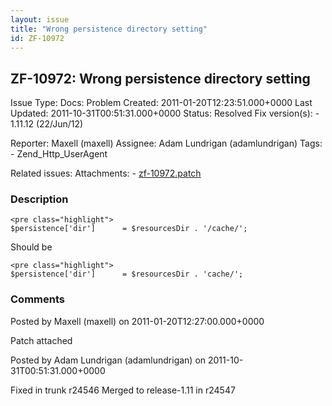 ```yaml
---
layout: issue
title: "Wrong persistence directory setting"
id: ZF-10972
---
```


ZF-10972: Wrong persistence directory setting
---------------------------------------------

 Issue Type: Docs: Problem Created: 2011-01-20T12:23:51.000+0000 Last Updated: 2011-10-31T00:51:31.000+0000 Status: Resolved Fix version(s): - 1.11.12 (22/Jun/12)
 
 Reporter:  Maxell (maxell)  Assignee:  Adam Lundrigan (adamlundrigan)  Tags: - Zend\_Http\_UserAgent
 
 Related issues: 
 Attachments: - [zf-10972.patch](/issues/secure/attachment/13603/zf-10972.patch)
 
### Description

 
    <pre class="highlight">
    $persistence['dir']      = $resourcesDir . '/cache/';


Should be

 
    <pre class="highlight">
    $persistence['dir']      = $resourcesDir . 'cache/';


 

 

### Comments

Posted by Maxell (maxell) on 2011-01-20T12:27:00.000+0000

Patch attached

 

 

Posted by Adam Lundrigan (adamlundrigan) on 2011-10-31T00:51:31.000+0000

Fixed in trunk r24546 Merged to release-1.11 in r24547

 

 